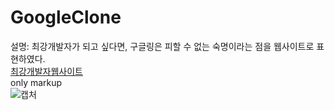 # GoogleClone   
설명: 최강개발자가 되고 싶다면, 구글링은 피할 수 없는 숙명이라는 점을 웹사이트로 표현하였다.      
[최강개발자웹사이트](googleclonegoogle.netlify.app)      
only markup   
![캡처](https://user-images.githubusercontent.com/93479286/167242395-c6b16371-8304-404a-b8f8-b8aa6d578a8d.PNG)   
